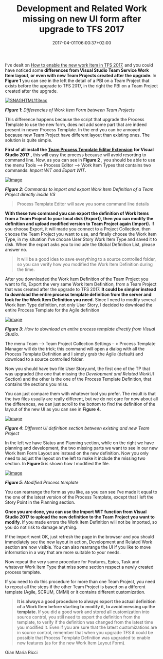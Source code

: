 ﻿---
title: "Development and Related Work missing on new UI form after upgrade to TFS 2017"
description: ""
date: 2017-04-01T06:00:37+02:00
draft: false
tags: [Process Template,Tfs]
categories: [Team Foundation Server]
---
I’ve dealt on [How to enable the new work Item in TFS 2017](http://www.codewrecks.com/blog/index.php/2016/11/05/enable-new-work-item-form-in-tfs-15/), and you could have noticed some  **differences from Visual Studio Team Service Work Item layout, or even with new Team Projects created after the upgrade**. In  **Figure 1** you can see in the left the detail of a PBI on a Team Project that exists before the upgrade to TFS 2017, in the right the PBI on a Team Project created after the upgrade.

[![SNAGHTML113eac](https://www.codewrecks.com/blog/wp-content/uploads/2017/04/SNAGHTML113eac_thumb.png "SNAGHTML113eac")](https://www.codewrecks.com/blog/wp-content/uploads/2017/04/SNAGHTML113eac.png)

 ***Figure 1***: *Differencies of Work Item Form between Team Projects*

This difference happens because the script that upgrade the Process Template to use the new form, does not add some part that are indeed present in newer Process Template. In the end you can be annoyed because new Team Project have different layout than existing ones. The solution is quite simple.

 **First of all install the** [**Team Process Template Editor Extension**](https://marketplace.visualstudio.com/items?itemName=KarthikBalasubramanianMSFT.TFSProcessTemplateEditor) **for Visual Studio 2017** , this will easy the process because will avoid resorting to command line. Now, as you can see in  **Figure 2** , you should be able to use the menu Tools –&gt; Process Editor –&gt; Work Item Types that contains two commands: *Import WIT and Export WIT*.

[![image](https://www.codewrecks.com/blog/wp-content/uploads/2017/04/image_thumb.png "image")](https://www.codewrecks.com/blog/wp-content/uploads/2017/04/image.png)

 ***Figure 2***: *Commands to import and export Work Item Definition of a Team Project directly inside VS*

> Process Template Editor will save you some command line details

 **With these two command you can export the definition of Work Items from a Team Project to your local disk (Export), then you can modify the definition and upload modified version to Team Project again (Import).** If you choose Export, it will made you connect to a Project Collection, then choose the Team Project you want to use, and finally choose the Work Item Type, in my situation I’ve choose User Story Work Item Type and saved it to disk. When the export asks you to include the Global Definition List, please answer no.

> It will be a good idea to save everything to a source controlled folder, so you can verify how you modified the Work Item Definition during the time.

After you downloaded the Work Item Definition of the Team Project you want to fix, Export the very same Work Item Definition, from a Team Project that was created after the upgrade to TFS 2017.  **It could be simpler instead to download the entire process template definition from the server and look for the Work Item Definition you need.** Since I need to modify several Work Item Type definition, not only User Story, I decided to download the entire Process Template for the Agile definition

[![image](https://www.codewrecks.com/blog/wp-content/uploads/2017/04/image_thumb-1.png "image")](https://www.codewrecks.com/blog/wp-content/uploads/2017/04/image-1.png)

 ***Figure 3***: *How to download an entire process template directly from Visual Studio.*

The menu Team –&gt; Team Project Collection Settings – &gt; Process Template Manager will do the trick; this command will open a dialog with all the Process Template Definition and I simply grab the Agile (default) and download to a source controlled folder.

Now you should have two file User Story.xml, the first one of the TP that was upgraded (the one that missing the *Development and Related Work*UI Section) and the other is the one of the Process Template Definition, that contains the sections you miss.

You can just compare them with whatever tool you prefer. The result is that the two files usually are really different, but we do not care for now about all the differences, we can just scroll to the bottom to find the definition of the layout of the new UI as you can see in  **Figure 4**.

[![image](https://www.codewrecks.com/blog/wp-content/uploads/2017/04/image_thumb-2.png "image")](https://www.codewrecks.com/blog/wp-content/uploads/2017/04/image-2.png)

 ***Figure 4***: *Different UI definition section between existing and new Team Project*

In the left we have Status and Planning section, while on the right we have planning and development, the two missing parts we want to see in our new Work Item Form Layout are instead on the new definition. Now you only need to adjust the layout on the left to make it include the missing two section. In  **Figure 5** is shown how I modified the file.

[![image](https://www.codewrecks.com/blog/wp-content/uploads/2017/04/image_thumb-3.png "image")](https://www.codewrecks.com/blog/wp-content/uploads/2017/04/image-3.png)

 ***Figure 5***: *Modified Process template*

You can rearrange the form as you like, as you can see I’ve made it equal to the one of the latest version of the Process Template, except that I left the Story Point in the Planning section.

 **Once you are done, you can use the Import WIT function from Visual Studio 2017 to upload the new definition to the Team Project you want to modify.** If you made errors the Work Item Definition will not be imported, so you do not risk to damage anything.

If the import went OK, just refresh the page in the browser and you should immediately see the new layout in action, Development and Related Work section are now visible. You can also rearrange the UI if you like to move information in a way that are more suitable to your needs.

Now repeat the very same procedure for Features, Epics, Task and whatever Work Item Type that miss some section respect a newly created process template.

If you need to do this procedure for more than one Team Project, you need to repeat all the steps if the other Team Project is based on a different template (Agile, SCRUM, CMMI) or it contains different customization.

>  **It is always a good procedure to always export the actual definition of a Work Item before starting to modify it, to avoid messing up the template.** If you did a good work and stored all customization into source control, you still need to export the definition from the template, to verify if the definition was changed from the latest time you modified it. Even if you are sure that the latest customizations are in source control, remember that when you upgrade TFS it could be possible that Process Template Definition was upgraded to enable new features (as for the new Work Item Layout Form).

Gian Maria Ricci
